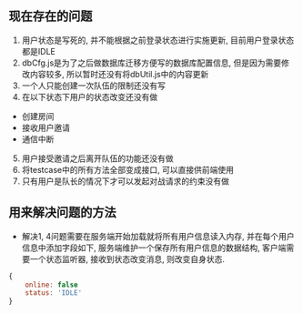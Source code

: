 ## 现在存在的问题

1. 用户状态是写死的, 并不能根据之前登录状态进行实施更新, 目前用户登录状态都是IDLE
2. dbCfg.js是为了之后做数据库迁移方便写的数据库配置信息, 但是因为需要修改内容较多, 所以暂时还没有将dbUtil.js中的内容更新
3. 一个人只能创建一次队伍的限制还没有写
4. 在以下状态下用户的状态改变还没有做
* 创建房间
* 接收用户邀请
* 通信中断
5. 用户接受邀请之后离开队伍的功能还没有做
6. 将testcase中的所有方法全部变成接口, 可以直接供前端使用
7. 只有用户是队长的情况下才可以发起对战请求的约束没有做

## 用来解决问题的方法
* 解决1, 4问题需要在服务端开始加载就将所有用户信息读入内存, 并在每个用户信息中添加字段如下, 服务端维护一个保存所有用户信息的数据结构, 客户端需要一个状态监听器,  接收到状态改变消息, 则改变自身状态.
```js
{
    online: false
    status: 'IDLE'
}
```
